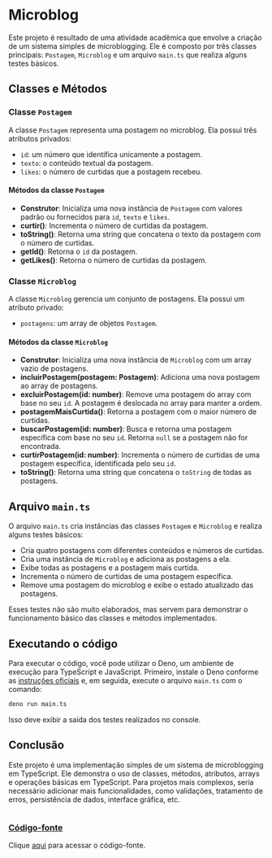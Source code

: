 # Microblog

Este projeto é resultado de uma atividade acadêmica que envolve a criação de um sistema simples de microblogging. Ele é composto por três classes principais: `Postagem`, `Microblog` e um arquivo `main.ts` que realiza alguns testes básicos.

## Classes e Métodos

### Classe `Postagem`
A classe `Postagem` representa uma postagem no microblog. Ela possui três atributos privados:
- `id`: um número que identifica unicamente a postagem.
- `texto`: o conteúdo textual da postagem.
- `likes`: o número de curtidas que a postagem recebeu.

#### Métodos da classe `Postagem`
- **Construtor**: Inicializa uma nova instância de `Postagem` com valores padrão ou fornecidos para `id`, `texto` e `likes`.
- **curtir()**: Incrementa o número de curtidas da postagem.
- **toString()**: Retorna uma string que concatena o texto da postagem com o número de curtidas.
- **getId()**: Retorna o `id` da postagem.
- **getLikes()**: Retorna o número de curtidas da postagem.

### Classe `Microblog`
A classe `Microblog` gerencia um conjunto de postagens. Ela possui um atributo privado:
- `postagens`: um array de objetos `Postagem`.

#### Métodos da classe `Microblog`
- **Construtor**: Inicializa uma nova instância de `Microblog` com um array vazio de postagens.
- **incluirPostagem(postagem: Postagem)**: Adiciona uma nova postagem ao array de postagens.
- **excluirPostagem(id: number)**: Remove uma postagem do array com base no seu `id`. A postagem é deslocada no array para manter a ordem.
- **postagemMaisCurtida()**: Retorna a postagem com o maior número de curtidas.
- **buscarPostagem(id: number)**: Busca e retorna uma postagem específica com base no seu `id`. Retorna `null` se a postagem não for encontrada.
- **curtirPostagem(id: number)**: Incrementa o número de curtidas de uma postagem específica, identificada pelo seu `id`.
- **toString()**: Retorna uma string que concatena o `toString` de todas as postagens.

## Arquivo `main.ts`
O arquivo `main.ts` cria instâncias das classes `Postagem` e `Microblog` e realiza alguns testes básicos:
- Cria quatro postagens com diferentes conteúdos e números de curtidas.
- Cria uma instância de `Microblog` e adiciona as postagens a ela.
- Exibe todas as postagens e a postagem mais curtida.
- Incrementa o número de curtidas de uma postagem específica.
- Remove uma postagem do microblog e exibe o estado atualizado das postagens.

Esses testes não são muito elaborados, mas servem para demonstrar o funcionamento básico das classes e métodos implementados.

## Executando o código
Para executar o código, você pode utilizar o Deno, um ambiente de execução para TypeScript e JavaScript. Primeiro, instale o Deno conforme as [instruções oficiais](https://deno.land/#installation) e, em seguida, execute o arquivo `main.ts` com o comando:

```bash
deno run main.ts
```

Isso deve exibir a saída dos testes realizados no console.

## Conclusão
Este projeto é uma implementação simples de um sistema de microblogging em TypeScript. Ele demonstra o uso de classes, métodos, atributos, arrays e operações básicas em TypeScript. Para projetos mais complexos, seria necessário adicionar mais funcionalidades, como validações, tratamento de erros, persistência de dados, interface gráfica, etc.
```
```

### [Código-fonte](src/main.ts)
Clique [aqui](src/main.ts) para acessar o código-fonte.
